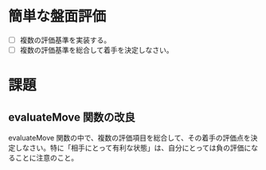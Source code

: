 # 簡単な盤面評価

- [ ] 複数の評価基準を実装する。
- [ ] 複数の評価基準を総合して着手を決定しなさい。

# 課題
## evaluateMove 関数の改良

evaluateMove 関数の中で、複数の評価項目を総合して、その着手の評価点を決定しなさい。特に「相手にとって有利な状態」は、自分にとっては負の評価になることに注意のこと。
